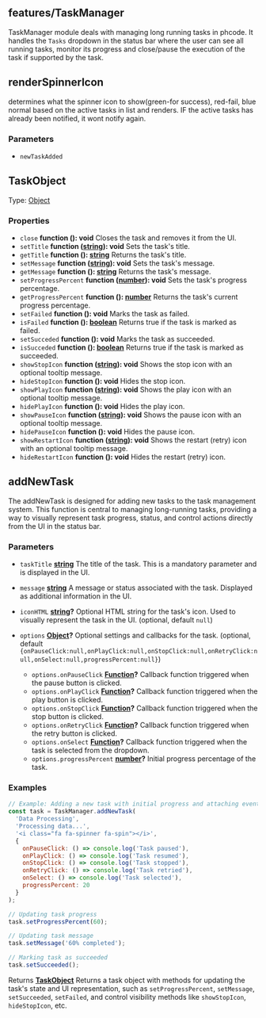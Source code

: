 <!-- Generated by documentation.js. Update this documentation by updating the source code. -->

## features/TaskManager

TaskManager module deals with managing long running tasks in phcode. It handles the `Tasks` dropdown in the status
bar where the user can see all running tasks, monitor its progress and close/pause the execution of the task if
supported by the task.

## renderSpinnerIcon

determines what the spinner icon to show(green-for success), red-fail, blue normal based on the active
tasks in list and renders. IF the active tasks has already  been notified, it wont notify again.

### Parameters

*   `newTaskAdded`  

## TaskObject

Type: [Object][1]

### Properties

*   `close` **function (): void** Closes the task and removes it from the UI.
*   `setTitle` **function ([string][2]): void** Sets the task's title.
*   `getTitle` **function (): [string][2]** Returns the task's title.
*   `setMessage` **function ([string][2]): void** Sets the task's message.
*   `getMessage` **function (): [string][2]** Returns the task's message.
*   `setProgressPercent` **function ([number][3]): void** Sets the task's progress percentage.
*   `getProgressPercent` **function (): [number][3]** Returns the task's current progress percentage.
*   `setFailed` **function (): void** Marks the task as failed.
*   `isFailed` **function (): [boolean][4]** Returns true if the task is marked as failed.
*   `setSucceded` **function (): void** Marks the task as succeeded.
*   `isSucceded` **function (): [boolean][4]** Returns true if the task is marked as succeeded.
*   `showStopIcon` **function ([string][2]): void** Shows the stop icon with an optional tooltip message.
*   `hideStopIcon` **function (): void** Hides the stop icon.
*   `showPlayIcon` **function ([string][2]): void** Shows the play icon with an optional tooltip message.
*   `hidePlayIcon` **function (): void** Hides the play icon.
*   `showPauseIcon` **function ([string][2]): void** Shows the pause icon with an optional tooltip message.
*   `hidePauseIcon` **function (): void** Hides the pause icon.
*   `showRestartIcon` **function ([string][2]): void** Shows the restart (retry) icon with an optional tooltip message.
*   `hideRestartIcon` **function (): void** Hides the restart (retry) icon.

## addNewTask

The addNewTask is designed for adding new tasks to the task management system. This function is central to
managing long-running tasks, providing a way to visually represent task progress, status, and control actions
directly from the UI in the status bar.

### Parameters

*   `taskTitle` **[string][2]** The title of the task. This is a mandatory parameter and is displayed in the UI.
*   `message` **[string][2]** A message or status associated with the task. Displayed as additional information in the UI.
*   `iconHTML` **[string][2]?** Optional HTML string for the task's icon. Used to visually represent the task in the UI. (optional, default `null`)
*   `options` **[Object][1]?** Optional settings and callbacks for the task. (optional, default `{onPauseClick:null,onPlayClick:null,onStopClick:null,onRetryClick:null,onSelect:null,progressPercent:null}`)

    *   `options.onPauseClick` **[Function][5]?** Callback function triggered when the pause button is clicked.
    *   `options.onPlayClick` **[Function][5]?** Callback function triggered when the play button is clicked.
    *   `options.onStopClick` **[Function][5]?** Callback function triggered when the stop button is clicked.
    *   `options.onRetryClick` **[Function][5]?** Callback function triggered when the retry button is clicked.
    *   `options.onSelect` **[Function][5]?** Callback function triggered when the task is selected from the dropdown.
    *   `options.progressPercent` **[number][3]?** Initial progress percentage of the task.

### Examples

```javascript
// Example: Adding a new task with initial progress and attaching event handlers
const task = TaskManager.addNewTask(
  'Data Processing',
  'Processing data...',
  '<i class="fa fa-spinner fa-spin"></i>',
  {
    onPauseClick: () => console.log('Task paused'),
    onPlayClick: () => console.log('Task resumed'),
    onStopClick: () => console.log('Task stopped'),
    onRetryClick: () => console.log('Task retried'),
    onSelect: () => console.log('Task selected'),
    progressPercent: 20
  }
);

// Updating task progress
task.setProgressPercent(60);

// Updating task message
task.setMessage('60% completed');

// Marking task as succeeded
task.setSucceeded();
```

Returns **[TaskObject][6]** Returns a task object with methods for updating the task's state and UI representation,
such as `setProgressPercent`, `setMessage`, `setSucceeded`, `setFailed`, and control visibility methods
like `showStopIcon`, `hideStopIcon`, etc.

[1]: https://developer.mozilla.org/docs/Web/JavaScript/Reference/Global_Objects/Object

[2]: https://developer.mozilla.org/docs/Web/JavaScript/Reference/Global_Objects/String

[3]: https://developer.mozilla.org/docs/Web/JavaScript/Reference/Global_Objects/Number

[4]: https://developer.mozilla.org/docs/Web/JavaScript/Reference/Global_Objects/Boolean

[5]: https://developer.mozilla.org/docs/Web/JavaScript/Reference/Statements/function

[6]: #taskobject
